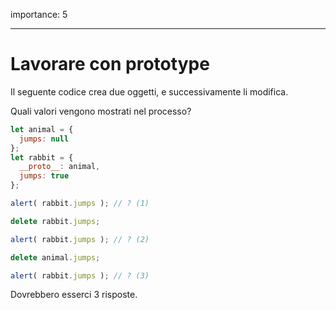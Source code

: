 importance: 5

---

# Lavorare con prototype

Il seguente codice crea due oggetti, e successivamente li modifica.

Quali valori vengono mostrati nel processo?

```js
let animal = {
  jumps: null
};
let rabbit = {
  __proto__: animal,
  jumps: true
};

alert( rabbit.jumps ); // ? (1)

delete rabbit.jumps;

alert( rabbit.jumps ); // ? (2)

delete animal.jumps;

alert( rabbit.jumps ); // ? (3)
```

Dovrebbero esserci 3 risposte.
